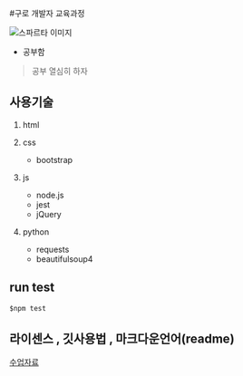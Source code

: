 #구로 개발자 교육과정

![스파르타 이미지](https://spartacodingclub.kr/static/v5/images/imageTan_Q&A.png)

* 공부함
>공부 열심히 하자 
## 사용기술

1. html
2. css
    * bootstrap
3. js
    * node.js
    * jest
    * jQuery
   
4. python
   * requests
   * beautifulsoup4

## run test

```javascript
$npm test
```

라이센스 , 깃사용법 , 마크다운언어(readme)
---

[수업자료](https://bit.ly/spataD)


